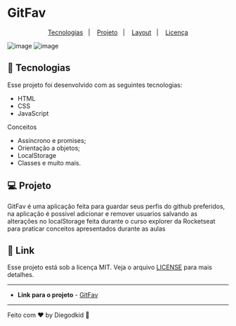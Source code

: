# GitFav

<p align="center">
  <a href="#-tecnologias">Tecnologias</a>&nbsp;&nbsp;&nbsp;|&nbsp;&nbsp;&nbsp;
  <a href="#-projeto">Projeto</a>&nbsp;&nbsp;&nbsp;|&nbsp;&nbsp;&nbsp;
  <a href="#-layout">Layout</a>&nbsp;&nbsp;&nbsp;|&nbsp;&nbsp;&nbsp;
  <a href="#memo-licença">Licença</a>
</p>

![image](https://github.com/Diegodkid/universe/assets/90665510/2eafe434-75e6-427a-b8b2-46798efcb3b1)
![image](https://github.com/Diegodkid/universe/assets/90665510/da926ef2-1347-4eab-9892-722c8b3bd80e)

## 🚀 Tecnologias

Esse projeto foi desenvolvido com as seguintes tecnologias:

- HTML
- CSS
- JavaScript

Conceitos

- Assíncrono e promises;
- Orientação a objetos;
- LocalStorage
- Classes e muito mais.

## 💻 Projeto

GitFav é uma aplicação feita para guardar seus perfis do github preferidos, na aplicação é possivel adicionar e remover usuarios salvando as alterações no localStorage feita durante o curso explorer da Rocketseat para praticar conceitos apresentados durante as aulas

## 📝 Link

Esse projeto está sob a licença MIT. Veja o arquivo [LICENSE](LICENSE.md) para mais detalhes.

---
* **Link para o projeto** - [GitFav](https://gitfavdkid.netlify.app)
---

Feito com ♥ by Diegodkid :wave: 
